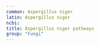```yaml
---
common: Aspergillus niger
latin: Aspergillus niger
ncbi: 
title: Aspergillus niger pathways
group: "Fungi"
---
```

